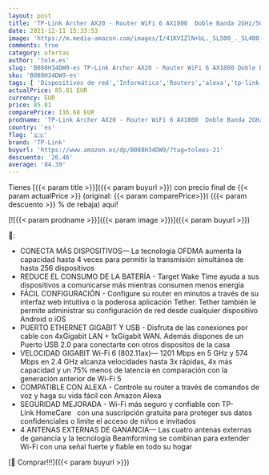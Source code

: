 ```yaml
---
layout: post
title: 'TP-Link Archer AX20 - Router WiFi 6 AX1800  Doble Banda 2GHz/5GHz 1xPuertos WAN Gigabit/4xLAN Gigabit  Puerto USB 2.0  4 antenas Externas  OFDMA  MU-MIMO  Control Parental  Compatible con Alexa'
date: 2021-12-11 15:33:53
image: 'https://m.media-amazon.com/images/I/41KVIZlN+bL._SL500_._SL400_.jpg'
comments: true
category: ofertas
author: 'tole.es'
slug: 'B088H34DW9-es TP-Link Archer AX20 - Router WiFi 6 AX1800 Doble Banda...'
sku: 'B088H34DW9-es'
tags: [ 'Dispositivos de red','Informática','Routers','alexa','tp-link', ]
actualPrice: 85.81 EUR
currency: EUR
price: 85.81
comparePrice: 116.68 EUR
prodname: 'TP-Link Archer AX20 - Router WiFi 6 AX1800  Doble Banda 2GHz/5GHz 1xPuertos WAN Gigabit/4xLAN Gigabit  Puerto USB 2.0  4 antenas Externas  OFDMA  MU-MIMO  Control Parental  Compatible con Alexa'
country: 'es'
flag: '🇪🇸'
brand: 'TP-Link'
buyurl: 'https://www.amazon.es/dp/B088H34DW9/?tag=tolees-21'
descuento: '26.46'
average: '84.39'
---
```


Tienes [{{< param title >}}]({{< param buyurl >}}) con precio final de  {{< param actualPrice >}} (original: {{< param comparePrice>}}) ({{< param descuento >}} %  de rebaja) aqui!

[![{{< param prodname >}}]({{< param image >}})]({{< param buyurl >}})

🔎:

- CONECTA MÁS DISPOSITIVOS— La tecnología OFDMA aumenta la capacidad hasta 4 veces para permitir la transmisión simultánea de hasta 256 dispositivos
- REDUCE EL CONSUMO DE LA BATERÍA - Target Wake Time ayuda a sus dispositivos a comunicarse más mientras consumen menos energía
- FÁCIL CONFIGURACIÓN - Configure su router en minutos a través de su interfaz web intuitiva o la poderosa aplicación Tether. Tether también le permite administrar su configuración de red desde cualquier dispositivo Android o iOS
- PUERTO ETHERNET GIGABIT Y USB - Disfruta de las conexiones por cable con 4xGigabit LAN + 1xGigabit WAN. Además dispones de un Puerto USB 2.0 para conectarte con otros dispositos de la casa
- VELOCIDAD GIGABIT Wi-Fi 6 (802.11ax)— 1201 Mbps en 5 GHz y 574 Mbps en 2.4 GHz alcanza velocidades hasta 3x rápidas, 4x más capacidad y un 75% menos de latencia en comparación con la generación anterior de Wi-Fi 5
- COMPATIBLE CON ALEXA - Controle su router a través de comandos de voz y haga su vida fácil con Amazon Alexa
- SEGURIDAD MEJORADA - Wi-Fi más seguro y confiable con TP-Link HomeCare   con una suscripción gratuita para proteger sus datos confidenciales o limite el acceso de niños e invitados
- 4 ANTENAS EXTERNAS DE GANANCIA— Las cuatro antenas externas de ganancia y la tecnología Beamforming se combinan para extender Wi-Fi con una señal fuerte y fiable en todo su hogar

[🛒 Comprar!!!]({{< param buyurl >}})
